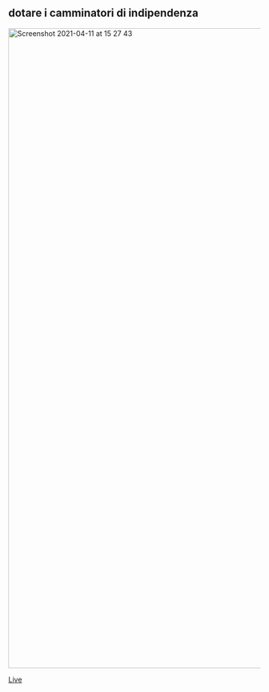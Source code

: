 ## dotare i camminatori di indipendenza

<img width="1280" alt="Screenshot 2021-04-11 at 15 27 43" src="https://user-images.githubusercontent.com/63911437/114305946-7fa50000-9ada-11eb-9993-366f45244e44.png">

[Live](https://editor.p5js.org/lfaraci/full/h_YI1Swft)
